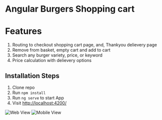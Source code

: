 # Angular Burgers Shopping cart

# Features

1. Routing to checkout shopping cart page, and, Thankyou delievery page 
2. Remove from basket, empty cart and add to cart
3. Search any burger variety, price, or keyword
4. Price calculation with delievery options

## Installation Steps

1. Clone repo
2. Run `npm install`
3. Run `ng serve` to start App
4. Visit [http://localhost:4200/](http://localhost:4200/)

![Web View](https://github.com/techquee/burgersCart/blob/master/src/assets/Screenshot%20(11).png)
![Mobile View](https://github.com/techquee/burgersCart/blob/master/src/assets/Screenshot%20(12).png)
